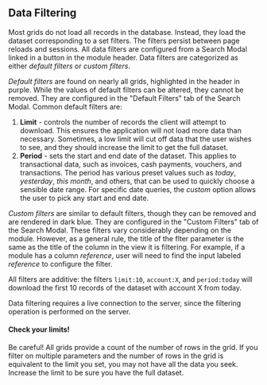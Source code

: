 ## Data Filtering

Most grids do not load all records in the database.  Instead, they load the dataset corresponding to a set filters.  The filters persist between page reloads and sessions.   All data filters are configured from a Search Modal linked in a button in the module header.  Data filters are categorized as either _default filters_ or _custom filters_.

_Default filters_ are found on nearly all grids, highlighted in the header in purple.  While the values of default filters can be altered, they cannot be removed.  They are configured in the "Default Filters" tab of the Search Modal.  Common default filters are:

1. **Limit** - controls the number of records the client will attempt to download.  This ensures the application will not load more data than necessary.  Sometimes, a low limit will cut off data that the user wishes to see, and they should increase the limit to get the full dataset.
2. **Period** - sets the start and end date of the dataset.  This applies to transactional data, such as invoices, cash payments, vouchers, and transactions.  The period has various preset values such as _today_, _yesterday_, _this month_, and others, that can be used to quickly choose a sensible date range.  For specific date queries, the _custom_ option allows the user to pick any start and end date.

_Custom filters_ are similar to default filters, though they can be removed and are rendered in dark blue.  They are configured in the "Custom Filters" tab of the Search Modal.  These filters vary considerably depending on the module.  However, as a general rule, the title of the flter parameter is the same as the title of the column in the view it is filtering.  For example, if a module has a column _reference_, user will need to find the input labeled _reference_ to configure the filter.

All filters are additive: the filters `limit:10`, `account:X`, and `period:today` will download the first 10 records of the dataset with account X from today.

Data filtering requires a live connection to the server, since the filtering operation is performed on the server.

<div class="bs-callout bs-callout-danger">
<h4>Check your limits!</h4>
Be careful!  All grids provide a count of the number of rows in the grid.  If you filter on multiple parameters and the number of rows in the grid is equivalent to the limit you set, you may not have all the data you seek.  Increase the limit to be sure you have the full dataset.
</div>

